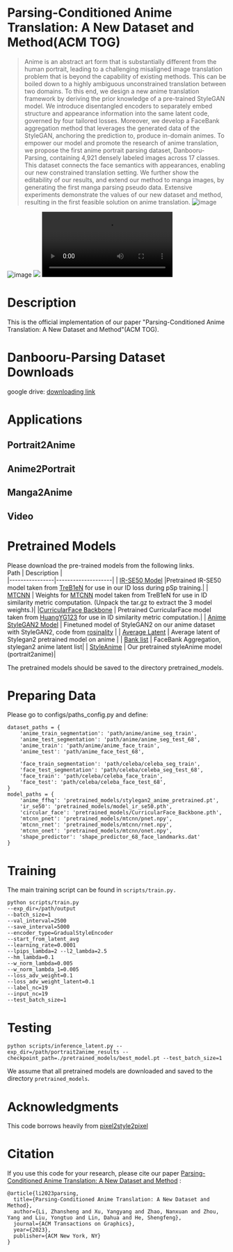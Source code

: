 # Parsing-Conditioned Anime Translation: A New Dataset and Method(ACM TOG)
> Anime is an abstract art form that is substantially different from the human portrait, leading to a challenging misaligned image translation problem that is beyond the capability of existing methods. This can be boiled down to a highly ambiguous unconstrained translation between two domains. To this end, we design a new anime translation framework by deriving the prior knowledge of a pre-trained StyleGAN model. We introduce disentangled encoders to separately embed structure and appearance information into the same latent code, governed by four tailored losses. Moreover, we develop a FaceBank aggregation method that leverages the generated data of the StyleGAN, anchoring the prediction to, produce in-domain animes. To empower our model and promote the research of anime translation, we propose the first anime portrait parsing dataset, Danbooru-Parsing, containing 4,921 densely labeled images across 17 classes. This dataset connects the face semantics with appearances, enabling our new constrained translation setting. We further show the editability of our results, and extend our method to manga images, by generating the first manga parsing pseudo data. Extensive experiments demonstrate the values of our new dataset and method, resulting in the first feasible solution on anime translation.
![image](https://github.com/zsl2018/StyleAnime/blob/master/Images/overview.png)

![image](https://github.com/zsl2018/StyleAnime/blob/master/Images/teaser.jpg)
![](https://github.com/zsl2018/StyleAnime/blob/master/Images/video1.gif)
![video2](https://github.com/zsl2018/StyleAnime/blob/master/Images/video2.mp4)

# Description
This is the official implementation of our paper "Parsing-Conditioned Anime Translation: A New Dataset and Method"(ACM TOG).

# Danbooru-Parsing Dataset Downloads
 google drive: [downloading link](https://drive.google.com/file/d/13C7Jphi8dYkY_0HoqIZeXAIkppyKlzmQ/view?usp=share_link)
# Applications
## Portrait2Anime
## Anime2Portrait
## Manga2Anime
## Video
# Pretrained Models
Please download the pre-trained models from the following links.  
      Path     |    Description      |  
|----------------|--------------------|
| [IR-SE50 Model](https://drive.google.com/file/d/1b7d9xyvUm1y2xxMyX_LTy9UgamVf563F/view?usp=sharing) |Pretrained IR-SE50 model taken from [TreB1eN](https://github.com/TreB1eN/InsightFace_Pytorch) for use in our ID loss during pSp training.| 
| [MTCNN](https://drive.google.com/file/d/1w46525L0FvoCzcVZpuiXVfMzmyOO_3A2/view?usp=sharing) | Weights for [MTCNN](https://github.com/TreB1eN/InsightFace_Pytorch) model taken from TreB1eN for use in ID similarity metric computation. (Unpack the tar.gz to extract the 3 model weights.)|
|[CurricularFace Backbone](https://drive.google.com/file/d/1y5Y7ZVZNd9UAqVkXnGwl9NK10SUUjsr4/view?usp=share_link) | Pretrained CurricularFace model taken from [HuangYG123](https://github.com/HuangYG123/CurricularFace) for use in ID similarity metric computation.| 
| [Anime StyleGAN2 Model](https://drive.google.com/file/d/1aYaEx-_sqBrI_KH98s3yc1KZFXQCGm9R/view?usp=share_link) | Finetuned model of StyleGAN2 on our anime dataset with StyleGAN2, code from [rosinality](https://github.com/rosinality/stylegan2-pytorch) | 
| [Average Latent](https://drive.google.com/file/d/1Zq9Q-nUf0wz71Q_shvAg8c42KIO3LLav/view?usp=share_link) | Average latent of Stylegan2 pretrained model on anime | 
| [Bank list](https://drive.google.com/file/d/1aho_17m0rZxxj88SCg-NAIfJXMJNaEZs/view?usp=share_link) | FaceBank Aggregation, stylegan2 anime latent list|
| [StyleAnime](https://drive.google.com/file/d/1zresf1KfX1keJT2dv0jZesDppWLQXYNa/view?usp=share_link)   | Our pretrained styleAnime model (portrait2anime)|  


The pretrained models should be saved to the directory pretrained_models.

# Preparing Data
Please go to configs/paths_config.py and define:
```
dataset_paths = {
	'anime_train_segmentation': 'path/anime/anime_seg_train',
	'anime_test_segmentation': 'path/anime/anime_seg_test_68',
	'anime_train': 'path/anime/anime_face_train',
	'anime_test': 'path/anime_face_test_68',
    
	'face_train_segmentation': 'path/celeba/celeba_seg_train',
	'face_test_segmentation': 'path/celeba/celeba_seg_test_68',
	'face_train': 'path/celeba/celeba_face_train',
	'face_test': 'path/celeba/celeba_face_test_68',
}
model_paths = {
	'anime_ffhq': 'pretrained_models/stylegan2_anime_pretrained.pt',
	'ir_se50': 'pretrained_models/model_ir_se50.pth',
	'circular_face': 'pretrained_models/CurricularFace_Backbone.pth',
	'mtcnn_pnet': 'pretrained_models/mtcnn/pnet.npy',
	'mtcnn_rnet': 'pretrained_models/mtcnn/rnet.npy',
	'mtcnn_onet': 'pretrained_models/mtcnn/onet.npy',
	'shape_predictor': 'shape_predictor_68_face_landmarks.dat'
}
```
# Training
The main training script can be found in ```scripts/train.py.```
```
python scripts/train.py
--exp_dir=/path/output
--batch_size=1
--val_interval=2500
--save_interval=5000 
--encoder_type=GradualStyleEncoder
--start_from_latent_avg
--learning_rate=0.0001 
--lpips_lambda=2 --l2_lambda=2.5 
--hm_lambda=0.1
--w_norm_lambda=0.005
--w_norm_lambda_1=0.005
--loss_adv_weight=0.1 
--loss_adv_weight_latent=0.1 
--label_nc=19 
--input_nc=19
--test_batch_size=1
```
# Testing
```
python scripts/inference_latent.py --exp_dir=/path/portrait2anime_results --checkpoint_path=./pretrained_models/best_model.pt --test_batch_size=1
```
We assume that all pretrained models are downloaded and saved to the directory ```pretrained_models```.

# Acknowledgments
This code borrows heavily from [pixel2style2pixel](https://github.com/eladrich/pixel2style2pixel)

# Citation
If you use this code for your research, please cite our paper [Parsing-Conditioned Anime Translation: A New Dataset and Method](https://dl.acm.org/doi/pdf/10.1145/3585002) :
```
@article{li2023parsing,
  title={Parsing-Conditioned Anime Translation: A New Dataset and Method},
  author={Li, Zhansheng and Xu, Yangyang and Zhao, Nanxuan and Zhou, Yang and Liu, Yongtuo and Lin, Dahua and He, Shengfeng},
  journal={ACM Transactions on Graphics},
  year={2023},
  publisher={ACM New York, NY}
}
```
